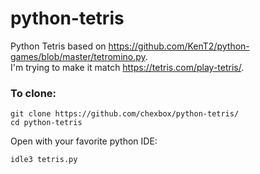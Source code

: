 # python-tetris
Python Tetris based on https://github.com/KenT2/python-games/blob/master/tetromino.py.  
I'm trying to make it match https://tetris.com/play-tetris/.

### To clone:
```
git clone https://github.com/chexbox/python-tetris/
cd python-tetris
```
Open with your favorite python IDE:
```
idle3 tetris.py
```
